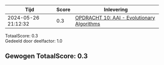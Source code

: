 
|Tijd|Score|Inlevering|
|---|---|---|
|2024-05-26 21:12:32 |0.3|<a href="https://canvas.hu.nl//courses/39753/assignments/284181/submissions/86853">OPDRACHT 10: AAI - Evolutionary Algorithms</a>|

TotaalScore: 0.3   
Gedeeld door deelfactor: 1.0   

## Gewogen TotaalScore: 0.3

